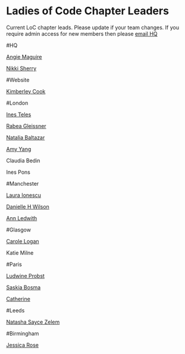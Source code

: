 # Ladies of Code Chapter Leaders 

Current LoC chapter leads. Please update if your team changes. If you require admin access for new members then please [email HQ](hello@ladiesofcode.com) 

#HQ

[Angie Maguire](https://twitter.com/lalamaguire)

[Nikki Sherry](https://twitter.com/smallsherry) 

#Website 

[Kimberley Cook](https://twitter.com/kimberleycook91)

#London 

[Ines Teles](https://twitter.com/iteles)

[Rabea Gleissner](https://twitter.com/aebar)

[Natalia Baltazar](https://twitter.com/NataliaLKB)

[Amy Yang](https://twitter.com/aycyang)

Claudia Bedin

Ines Pons 

#Manchester 

[Laura Ionescu](https://twitter.com/lauraionescu1) 

[Danielle H Wilson](https://twitter.com/MrsDHW) 

[Ann Ledwith](https://uk.linkedin.com/in/ann-ledwith-113667a9)

#Glasgow 

[Carole Logan](https://twitter.com/crgrieve) 

Katie Milne 

#Paris 

[Ludwine Probst](https://twitter.com/nivdul)

[Saskia Bosma](https://twitter.com/APIkitties) 

[Catherine](https://twitter.com/Zebrilee)
 

#Leeds

[Natasha Sayce Zelem](https://twitter.com/unharmonic) 

#Birmingham 

[Jessica Rose](https://twitter.com/jesslynnrose)
